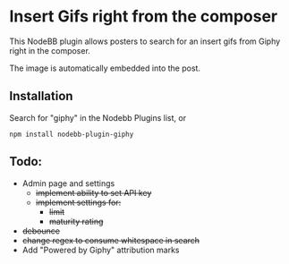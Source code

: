 # Insert Gifs right from the composer

This NodeBB plugin allows posters to search for an insert gifs from Giphy right in the composer.

The image is automatically embedded into the post.

## Installation

Search for "giphy" in the Nodebb Plugins list, or

    npm install nodebb-plugin-giphy


## Todo:

* Admin page and settings
  * ~~implement ability to set API key~~
  * ~~implement settings for:~~
    * ~~limit~~
    * ~~maturity rating~~
* ~~debounce~~
* ~~change regex to consume whitespace in search~~
* Add "Powered by Giphy" attribution marks
